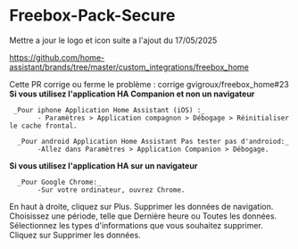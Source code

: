 # Freebox-Pack-Secure
Mettre a jour le logo et icon suite a l'ajout du 17/05/2025

https://github.com/home-assistant/brands/tree/master/custom_integrations/freebox_home

Cette PR corrige ou ferme le problème : corrige gvigroux/freebox_home#23
 **Si vous utilisez l'application HA Companion et non un navigateur**
      
     _Pour iphone Application Home Assistant (iOS) :_
           - Paramètres > Application compagnon > Débogage > Réinitialiser le cache frontal.
     
      _Pour android Application Home Assistant Pas tester pas d'androiod:_
           -Allez dans Paramètres > Application Companion > Débogage.

 **Si vous utilisez l'application HA sur un navigateur**
           
      _Pour Google Chrome:_
           -Sur votre ordinateur, ouvrez Chrome.
En haut à droite, cliquez sur Plus. Supprimer les données de navigation.
Choisissez une période, telle que Dernière heure ou Toutes les données.
Sélectionnez les types d'informations que vous souhaitez supprimer.
Cliquez sur Supprimer les données.
